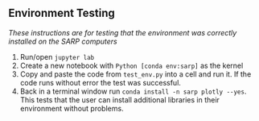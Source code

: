 ## Environment Testing
_These instructions are for testing that the environment was correctly installed on the SARP computers_

1. Run/open `jupyter lab`
2. Create a new notebook with `Python [conda env:sarp]` as the kernel
3. Copy and paste the code from `test_env.py` into a cell and run it. If the code runs without error the test was successful.
4. Back in a terminal window run `conda install -n sarp plotly --yes`. This tests that the user can install additional libraries in their environment without problems.
